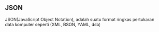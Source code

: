 ## JSON
JSON(JavaScript Object Notation), adalah suatu format ringkas pertukaran data komputer seperti (XML, BSON, YAML, dsb)
